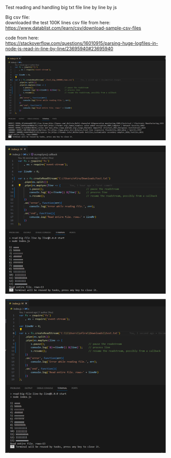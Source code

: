 Test reading and handling big txt file line by line by js  

Big csv file:  
downloaded the test 100K lines csv file from here:  
https://www.datablist.com/learn/csv/download-sample-csv-files  

code from here:  
https://stackoverflow.com/questions/16010915/parsing-huge-logfiles-in-node-js-read-in-line-by-line/23695940#23695940  

![output image](output_bigfile.jpg)

![output file path using slashes](output_file_path_using_slashes.png)

![output file path using backslashes](output_file_path_using_backslashes.png)